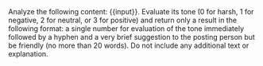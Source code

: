 <instruction>
Analyze the following content: {{input}}. 
Evaluate its tone (0 for harsh, 1 for negative, 2 for neutral, or 3 for positive) and return only a result in the following format: 
a single number for evaluation of the tone immediately followed by a hyphen and a very brief suggestion to the posting person but be friendly (no more than 20 words).
Do not include any additional text or explanation. 
</instruction>